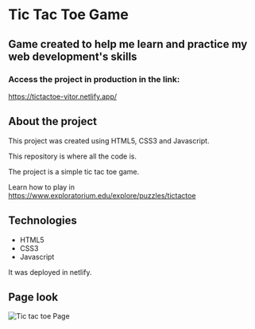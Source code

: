 # Tic Tac Toe Game

## Game created to help me learn and practice my web development's skills

### Access the project in production in the link:

https://tictactoe-vitor.netlify.app/

## About the project

This project was created using HTML5, CSS3 and Javascript.

This repository is where all the code is.

The project is a simple tic tac toe game.

Learn how to play in https://www.exploratorium.edu/explore/puzzles/tictactoe

## Technologies

- HTML5
- CSS3
- Javascript

It was deployed in netlify.

## Page look
![Tic tac toe Page](https://github.com/vitorpereira26r/tic-tac-toe-web/public/tic-tac-toe.png)